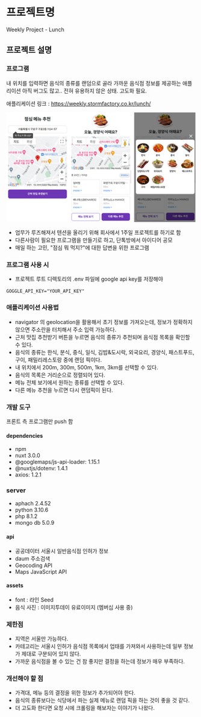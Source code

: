 # 프로젝트명
Weekly Project - Lunch

## 프로젝트 설명

### 프로그램

내 위치를 입력하면 음식의 종류를 랜덤으로 골라 가까운 음식점 정보를 제공하는 애플리이션
아직 버그도 많고.. 전혀 유용하지 않은 상태. 고도화 필요.

애플리케이션 링크 : https://weekly.stormfactory.co.kr/lunch/ 

![This is a alt text.](./preview.jpg "미리보기 이미지 입니다.")

* 업무가 루즈해져서 텐션을 올리기 위해 회사에서 1주일 프로젝트를 하기로 함
* 다른사람이 필요한 프로그램을 만들기로 하고, 단톡방에서 아이디어 공모
* 매일 하는 고민,  "점심 뭐 먹지?"에 대한 답변을 위한 프로그램

### 프로그램 사용 시

* 프로젝트 루트 디렉토리의 .env 파일에 google api key를 저장해야 
```
GOGGLE_API_KEY="YOUR_API_KEY"
```


### 애플리케이션 사용법

* navigator 의 geolocation을 활용해서 초기 정보를 가져오는데, 정보가 정확하지 않으면 주소란을 터치해서 주소 입력 가능하다.
* 근처 맛집 추천받기 버튼을 누르면 음식의 종류가 추천되며 음식점 목록을 확인할 수 있다.
* 음식의 종류는 한식, 분식, 중식, 일식, 김밥&도시락, 외국요리, 경양식, 패스트푸드, 구이, 패밀리레스토랑 중에 랜덤 픽이다.
* 내 위치에서 200m, 300m, 500m, 1km, 3km를 선택할 수 있다.
* 음식의 목록은 거리순으로 정렬되어 있다.
* 메뉴 전체 보기에서 원하는 종류를 선택할 수 있다.
* 다른 메뉴 추천을 누르면 다시 랜덤픽이 된다. 

### 개발 도구

프론트 측 프로그램만 push 함

#### dependencies

* npm
* nuxt 3.0.0
* @googlemaps/js-api-loader: 1.15.1
* @nuxtjs/dotenv: 1.4.1
* axios: 1.2.1

### server

* aphach 2.4.52
* python 3.10.6
* php 8.1.2
* mongo db 5.0.9

#### api

* 공공데이터 서울시 일반음식점 인허가 정보
* daum 주소검색
* Geocoding API
* Maps JavaScript API

#### assets

* font : 라인 Seed
* 음식 사진 : 이미지투데이 유료이미지 (멤버십 사용 중)

### 제한점

* 지역은 서울만 가능하다.
* 카테고리는 서울시 인허가 음식점 목록에서 업태를 가져와서 사용하는데 일부 정보가 제대로 구분되어 있지 않다.
* 가까운 음식점을 볼 수 있는 건 참 좋지만 결정을 하는데 정보가 매우 부족하다.
  
###	개선해야 할 점

*	가격대, 메뉴 등의 결정을 위한 정보가 추가되어야 한다.
*	음식의 종류보다는 식당에서 파는 실제 메뉴로 랜덤 픽을 하는 것이 좋을 것 같다.
*	더 고도화 한다면 요청 시에 크롤링을 해보자는 이야기가 나왔다.



